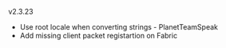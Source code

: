 v2.3.23

- Use root locale when converting strings - PlanetTeamSpeak
- Add missing client packet registartion on Fabric